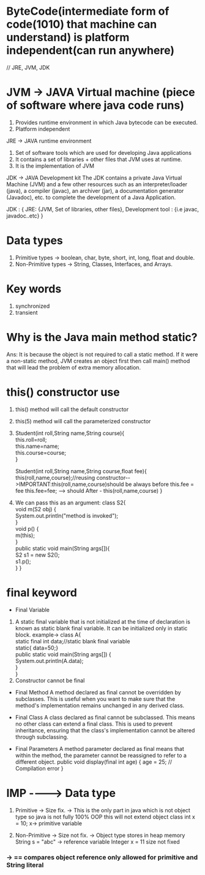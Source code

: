 # ByteCode(intermediate form of code(1010) that machine can understand) is platform independent(can run anywhere)
// JRE, JVM, JDK

# JVM -> JAVA Virtual machine (piece of software where java code runs)
1) Provides runtime environment in which Java bytecode can be executed.
2) Platform independent

JRE -> JAVA runtime environment
1) Set of software tools which are used for developing Java applications
2) It contains a set of libraries + other files that JVM uses at runtime.
3) It is the implementation of JVM

JDK -> JAVA Development kit
The JDK contains a private Java Virtual Machine (JVM) and a few other resources such as an interpreter/loader (java),
a compiler (javac), an archiver (jar), a documentation generator (Javadoc), etc. to complete the development of
a Java Application.

JDK : { 
JRE: {JVM, Set of libraries, other files}, 
Development tool : {i.e javac, javadoc..etc} 
} 

# Data types
1) Primitive types -> boolean, char, byte, short, int, long, float and double.
2) Non-Primitive types ->  String, Classes, Interfaces, and Arrays.

# Key words
1) synchronized
2) transient

# Why is the Java main method static?
Ans: It is because the object is not required to call a static method. If it were a non-static method, 
JVM creates an object first then call main() method that will lead the problem of extra memory allocation.

# this() constructor use 
1) this() method will call the default constructor
2) this(5) method will call the parameterized constructor
3) Student(int roll,String name,String course){  
   this.roll=roll;  
   this.name=name;  
   this.course=course;  
   }  

   Student(int roll,String name,String course,float fee){  
   this(roll,name,course);//reusing constructor-->IMPORTANT:this(roll,name,course)should be always before this.fee = fee
   this.fee=fee;  --> should After - this(roll,name,course)
   }
4) We can pass this as an argument: 
   class S2{  
     void m(S2 obj) {  
      System.out.println("method is invoked");  
     }  
     void p() {  
      m(this);  
     }  
   public static void main(String args[]){  
     S2 s1 = new S2();  
     s1.p();  
    }
   } 

# final keyword
- Final Variable
1) A static final variable that is not initialized at the time of declaration is known as static blank final variable. 
It can be initialized only in static block.
   example->
   class A{  
   static final int data;//static blank final variable  
   static{ data=50;}  
   public static void main(String args[]) {  
   System.out.println(A.data);  
    }  
   }  
2) Constructor cannot be final

- Final Method
  A method declared as final cannot be overridden by subclasses. This is useful when you want to make sure that 
  the method's implementation remains unchanged in any derived class.

- Final Class
  A class declared as final cannot be subclassed. This means no other class can extend a final class. 
  This is used to prevent inheritance, ensuring that the class's implementation cannot be altered through subclassing.

- Final Parameters
  A method parameter declared as final means that within the method, 
  the parameter cannot be reassigned to refer to a different object.
  public void display(final int age) {
  age = 25;  // Compilation error
  }


# IMP ----> Data type
1. Primitive -> Size fix. -> This is the only part in java which is not object type so java is not fully 100% OOP
                              this will not extend object class
    int x = 10; x-> primitive variable

2. Non-Primitive -> Size not fix. -> Object type stores in heap memory
    String s = "abc" -> reference variable
    Integer x = 11 size not fixed

### -> == compares object reference only allowed for primitive and String literal
